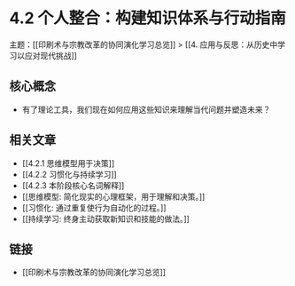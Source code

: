 # 4.2 个人整合：构建知识体系与行动指南

主题：[[印刷术与宗教改革的协同演化学习总览]] > [[4. 应用与反思：从历史中学习以应对现代挑战]]

## 核心概念

- 有了理论工具，我们现在如何应用这些知识来理解当代问题并塑造未来？

## 相关文章

- [[4.2.1 思维模型用于决策]]
- [[4.2.2 习惯化与持续学习]]
- [[4.2.3 本阶段核心名词解释]]
- [[思维模型: 简化现实的心理框架，用于理解和决策。]]
- [[习惯化: 通过重复使行为自动化的过程。]]
- [[持续学习: 终身主动获取新知识和技能的做法。]]

## 链接

- [[印刷术与宗教改革的协同演化学习总览]]
